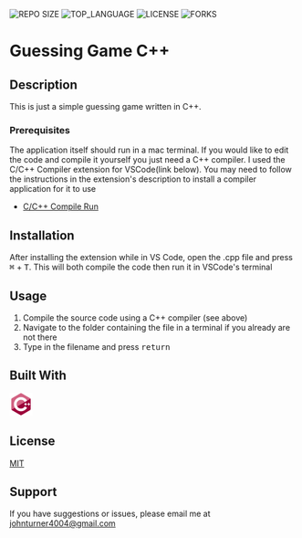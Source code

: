 ![REPO SIZE](https://img.shields.io/github/repo-size/johnturner4004/Basic_CPP_Calculator.svg?style=for-the-badge) ![TOP_LANGUAGE](https://img.shields.io/github/languages/top/johnturner4004/Basic_CPP_Calculator.svg?style=for-the-badge) ![LICENSE](https://img.shields.io/github/license/johnturner4004/Basic_CPP_Calculator?style=for-the-badge) ![FORKS](https://img.shields.io/github/forks/johnturner4004/Basic_CPP_Calculator.svg?style=for-the-badge&social)

# Guessing Game C++

## Description

This is just a simple guessing game written in C++.

### Prerequisites

The application itself should run in a mac terminal. If you would like to edit the code and compile it yourself you just need a C++ compiler. I used the C/C++ Compiler extension for VSCode(link below). You may need to follow the instructions in the extension's description to install a compiler application for it to use

- [C/C++ Compile Run](https://marketplace.visualstudio.com/items?itemName=danielpinto8zz6.c-cpp-compile-run)

## Installation

After installing the extension while in VS Code, open the .cpp file and press <kbd>&#8984;</kbd> + <kbd>T</kbd>. This will both compile the code then run it in VSCode's terminal
## Usage

1. Compile the source code using a C++ compiler (see above)
2. Navigate to the folder containing the file in a terminal if you already are not there
3. Type in the filename and press <kbd>return</kbd>

## Built With

<a href="https://www.w3schools.com/cpp/" target="_blank"> <img src="https://raw.githubusercontent.com/devicons/devicon/master/icons/cplusplus/cplusplus-original.svg" alt="cplusplus" width="40" height="40"/> </a>

## License

[MIT](https://choosealicense.com/licenses/mit/)

## Support

If you have suggestions or issues, please email me at [johnturner4004@gmail.com](mailto:johnturner4004@gmail.com)
